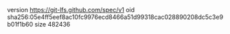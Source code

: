 version https://git-lfs.github.com/spec/v1
oid sha256:05e4ff5eef8ac10fc9976ecd8466a51d99318cac028890208dc5c3e9b01f1b60
size 482436
